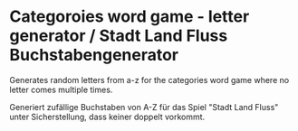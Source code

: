 # Categoroies word game - letter generator / Stadt Land Fluss Buchstabengenerator

Generates random letters from a-z for the categories word game where no letter comes multiple times.

Generiert zufällige Buchstaben von A-Z für das Spiel "Stadt Land Fluss" unter Sicherstellung, dass keiner doppelt vorkommt.
